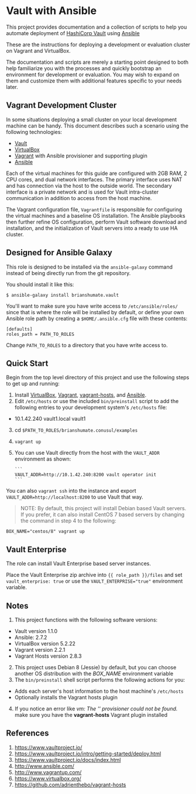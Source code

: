 # Vault with Ansible

This project provides documentation and a collection of scripts to help you automate deployment of [HashiCorp Vault](https://www.vaultproject.io/) using [Ansible](http://www.ansibleworks.com/)

These are the instructions for deploying a development or evaluation cluster on Vagrant and VirtualBox.

The documentation and scripts are merely a starting point designed to both help familiarize you with the processes and quickly bootstrap an environment for development or evaluation. You may wish to expand on them and customize them with additional features specific to your needs later.

## Vagrant Development Cluster

In some situations deploying a small cluster on your local development machine can be handy. This document describes such a scenario using the following technologies:

* [Vault](https://vault.io)
* [VirtualBox](https://www.virtualbox.org/)
* [Vagrant](http://www.vagrantup.com/) with Ansible provisioner and
  supporting plugin
* [Ansible](http://www.ansibleworks.com/)

Each of the virtual machines for this guide are configured with 2GB RAM, 2 CPU cores, and dual network interfaces. The primary interface uses NAT and has connection via the host to the outside world. The secondary interface is a private network and is used for Vault intra-cluster communication in addition to access from the host machine.

The Vagrant configuration file, `Vagrantfile` is responsible for configuring the virtual machines and a baseline OS installation. The Ansible playbooks then further refine OS configuration, perform Vault software download and installation, and the initialization of Vault servers into a ready to use HA cluster.

## Designed for Ansible Galaxy

This role is designed to be installed via the `ansible-galaxy` command instead of being directly run from the git repository.

You should install it like this:

```
$ ansible-galaxy install brianshumate.vault
```

You'll want to make sure you have write access to `/etc/ansible/roles/` since
that is where the role will be installed by default, or define your own
Ansible role path by creating a `$HOME/.ansible.cfg` file with these contents:

```
[defaults]
roles_path = PATH_TO_ROLES
```

Change `PATH_TO_ROLES` to a directory that you have write access to.

## Quick Start

Begin from the top level directory of this project and use the following
steps to get up and running:

1. Install [VirtualBox](https://www.virtualbox.org/wiki/Downloads), [Vagrant](http://downloads.vagrantup.com/), [vagrant-hosts](https://github.com/adrienthebo/vagrant-hosts), and [Ansible](http://www.ansibleworks.com/docs/intro_installation.html#latest-releases-via-pip).
2. Edit `/etc/hosts` or use the included `bin/preinstall` script to add
   the following entries to your development system's `/etc/hosts` file:
 * 10.1.42.240 vault1.local vault1
3. cd `$PATH_TO_ROLES/brianshumate.conusul/examples`
4. `vagrant up`
6. You can use Vault directly from the host with the `VAULT_ADDR` environment as shown:

       ```
       VAULT_ADDR=http://10.1.42.240:8200 vault operator init
       ```

You can also `vagrant ssh` into the instance and export `VAULT_ADDR=http://localhost:8200` to use Vault that way.

> NOTE: By default, this project will install Debian based Vault servers. If you prefer, it can also install CentOS 7 based servers by changing the command in step 4 to the following:

```
BOX_NAME="centos/8" vagrant up
```

## Vault Enterprise

The role can install Vault Enterprise based server instances.

Place the Vault Enterprise zip archive into `{{ role_path }}/files` and set `vault_enterprise: true` or use the `VAULT_ENTERPRISE="true"` environment variable.

## Notes

1. This project functions with the following software versions:
  * Vault version 1.1.0
  * Ansible: 2.7.2
  * VirtualBox version 5.2.22
  * Vagrant version 2.2.1
  * Vagrant Hosts version 2.8.3
2. This project uses Debian 8 (Jessie) by default, but you can choose another
   OS distribution with the *BOX_NAME* environment variable
3. The `bin/preinstall` shell script performs the following actions for you:
 * Adds each server's host information to the host machine's `/etc/hosts`
 * Optionally installs the Vagrant hosts plugin
4. If you notice an error like *vm: The '' provisioner could not be found.*
   make sure you have the **vagrant-hosts** Vagrant plugin installed

## References

1. https://www.vaultproject.io/
2. https://www.vaultproject.io/intro/getting-started/deploy.html
3. https://www.vaultproject.io/docs/index.html
4. http://www.ansible.com/
5. http://www.vagrantup.com/
6. https://www.virtualbox.org/
7. https://github.com/adrienthebo/vagrant-hosts
